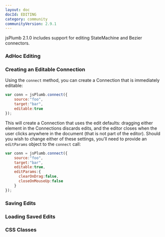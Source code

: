 ```yaml
---
layout: doc
docId: EDITING
category: community
communityVersion: 2.9.1
---
```

jsPlumb 2.1.0 includes support for editing StateMachine and Bezier connectors.
 
### AdHoc Editing

### Creating an Editable Connection

Using the `connect` method, you can create a Connection that is immediately editable:

```javascript
var conn = jsPlumb.connect({
    source:"foo",
    target:"bar",
    editable:true
});
```

This will create a Connection that uses the edit defaults: dragging either element in the Connections discards edits, and
the editor closes when the user clicks anywhere in the document (that is not part of the editor). Should you wish to 
change either of these settings, you'll need to provide an `editParams` object to the `connect` call:
  
```javascript
var conn = jsPlumb.connect({
    source:"foo",
    target:"bar",
    editable:true,
    editParams:{
      clearOnDrag:false,
      closeOnMouseUp:false
    }
});
```  

### Saving Edits

### Loading Saved Edits

### CSS Classes

